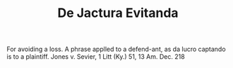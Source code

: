 ---
title: De Jactura Evitanda
letter: D
permalink: "/definitions/bld-de-jactura-evitanda.html"
body: For avoiding a loss. A phrase applled to a defend-ant, as da lucro captando
  is to a plaintiff. Jones v. Sevier, 1 Litt (Ky.) 51, 13 Am. Dec. 218
published_at: '2018-07-07'
source: Black's Law Dictionary 2nd Ed (1910)
layout: post
---